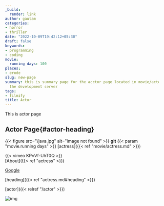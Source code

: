 ```yaml
---
_build:
  render: link
author: gautam
categories:
- horror
- thriller
date: "2022-10-09T19:42:12+05:30"
draft: false
keywords:
- programming
- coding
movie:
  running days: 100
places:
- erode
slug: new-page
summary: this is summary page for the acctor page located in movie/actor tested on
  the development server
tags:
- filmify
title: Actor
---
```

This is actor page

## Actor Page{#actor-heading}  

{{< figure src="/java.jpg" alt="image not found" >}}
**git**
{{< param "movie.running days" >}}
[actress]({{< ref "movie/actress.md" >}})

{{< vimeo KPvVf-UhT0Q >}}  
[About]({{< ref "actress" >}})   

[Google][google-link]

[heading]({{< ref "actress.md#heading" >}})

[actor]({{< relref "/actor" >}})

[google-link]: http://www.google.com

![img][img-link]

[img-link]: https://upload.wikimedia.org/wikipedia/commons/5/56/Tiger.50.jpg

